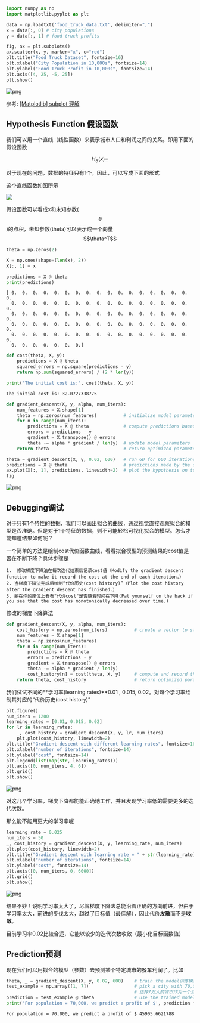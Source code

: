 

```python

```


```python
import numpy as np
import matplotlib.pyplot as plt

data = np.loadtxt('food_truck_data.txt', delimiter=",")
x = data[:, 0] # city populations
y = data[:, 1] # food truck profits
```


```python
fig, ax = plt.subplots()   
ax.scatter(x, y, marker="x", c="red")
plt.title("Food Truck Dataset", fontsize=16)
plt.xlabel("City Population in 10,000s", fontsize=14)
plt.ylabel("Food Truck Profit in 10,000s", fontsize=14)
plt.axis([4, 25, -5, 25])
plt.show()
```


![png](LinearRegression_files/LinearRegression_2_0.png)


 参考: [[Matplotlib] subplot 理解](https://blog.csdn.net/u012762410/article/details/78968708)

## Hypothesis Function 假设函数
我们可以用一个直线（线性函数）来表示城市人口和利润之间的关系。即用下面的假设函数

$$H_\theta(x) = $$

对于现在的问题，数据的特征只有1个，因此，可以写成下面的形式



这个直线函数如图所示

![](https://utkuufuk.github.io/2018/04/21/linear-regression/intercept_term.png)


假设函数可以看成x和未知参数($$\theta$$)的点积，未知参数(theta)可以表示成一个向量$$\thata^T$$


```python
theta = np.zeros(2)
```


```python
X = np.ones(shape=(len(x), 2))
X[:, 1] = x
```


```python
predictions = X @ theta
print(predictions)
```

    [ 0.  0.  0.  0.  0.  0.  0.  0.  0.  0.  0.  0.  0.  0.  0.  0.  0.  0.
      0.  0.  0.  0.  0.  0.  0.  0.  0.  0.  0.  0.  0.  0.  0.  0.  0.  0.
      0.  0.  0.  0.  0.  0.  0.  0.  0.  0.  0.  0.  0.  0.  0.  0.  0.  0.
      0.  0.  0.  0.  0.  0.  0.  0.  0.  0.  0.  0.  0.  0.  0.  0.  0.  0.
      0.  0.  0.  0.  0.  0.  0.  0.  0.  0.  0.  0.  0.  0.  0.  0.  0.  0.
      0.  0.  0.  0.  0.  0.  0.]
    


```python
def cost(theta, X, y):
    predictions = X @ theta
    squared_errors = np.square(predictions - y)
    return np.sum(squared_errors) / (2 * len(y))

print('The initial cost is:', cost(theta, X, y))

```

    The initial cost is: 32.0727338775
    


```python
def gradient_descent(X, y, alpha, num_iters):
    num_features = X.shape[1]               
    theta = np.zeros(num_features)          # initialize model parameters
    for n in range(num_iters):
        predictions = X @ theta             # compute predictions based on the current hypothesis
        errors = predictions - y
        gradient = X.transpose() @ errors
        theta -= alpha * gradient / len(y)  # update model parameters
    return theta                            # return optimized parameters
```


```python
theta = gradient_descent(X, y, 0.02, 600)   # run GD for 600 iterations with learning rate = 0.02
predictions = X @ theta                     # predictions made by the optimized model
ax.plot(X[:, 1], predictions, linewidth=2)  # plot the hypothesis on top of the training data
fig
```




![png](LinearRegression_files/LinearRegression_15_0.png)



## Debugging调试


对于只有1个特性的数据，我们可以画出拟合的曲线，通过视觉直接观察拟合的模型是否准确。但是对于1个特征的数据，则不可能轻松可视化拟合的模型。怎么才能知道结果如何呢？

一个简单的方法是绘制cost代价函数曲线，看看拟合模型的预测结果的cost值是否在不断下降？具体步骤是
```
1.  修改梯度下降法在每次迭代结束后记录cost值（Modify the gradient descent function to make it record the cost at the end of each iteration.）
2. 当梯度下降法完成后绘制“代价历史(cost history)”（Plot the cost history after the gradient descent has finished.）
3. 躺在你的座位上看看"代价cost"是否随着时间在下降(Pat yourself on the back if you see that the cost has monotonically decreased over time.)
```
修改的梯度下降算法


```python
def gradient_descent(X, y, alpha, num_iters):
    cost_history = np.zeros(num_iters)          # create a vector to store the cost history
    num_features = X.shape[1]               
    theta = np.zeros(num_features)
    for n in range(num_iters):
        predictions = X @ theta
        errors = predictions - y
        gradient = X.transpose() @ errors
        theta -= alpha * gradient / len(y)
        cost_history[n] = cost(theta, X, y)     # compute and record the cost
    return theta, cost_history                  # return optimized parameters and cost history

```

我们试试不同的**学习率(learning rates)**0.01 , 0.015, 0.02。对每个学习率绘制其对应的“代价历史(cost history)”


```python
plt.figure()
num_iters = 1200
learning_rates = [0.01, 0.015, 0.02]
for lr in learning_rates:
    _, cost_history = gradient_descent(X, y, lr, num_iters)
    plt.plot(cost_history, linewidth=2)
plt.title("Gradient descent with different learning rates", fontsize=16)
plt.xlabel("number of iterations", fontsize=14)
plt.ylabel("cost", fontsize=14)
plt.legend(list(map(str, learning_rates)))
plt.axis([0, num_iters, 4, 6])
plt.grid()
plt.show()
```


![png](LinearRegression_files/LinearRegression_20_0.png)


对这几个学习率，梯度下降都能能正确地工作，并且发现学习率低的需要更多的迭代次数。

那么能不能用更大的学习率呢


```python
learning_rate = 0.025
num_iters = 50
_, cost_history = gradient_descent(X, y, learning_rate, num_iters)
plt.plot(cost_history, linewidth=2)
plt.title("Gradient descent with learning rate = " + str(learning_rate), fontsize=16)
plt.xlabel("number of iterations", fontsize=14)
plt.ylabel("cost", fontsize=14)
plt.axis([0, num_iters, 0, 6000])
plt.grid()
plt.show()
```


![png](LinearRegression_files/LinearRegression_22_0.png)


结果不妙！说明学习率太大了，尽管梯度下降法总能沿着正确的方向前进，但由于学习率太大，前进的步伐太大，越过了目标值（最佳解），因此代价**发散**而不是**收敛**。

目前学习率0.02比较合适，它能以较少的迭代次数收敛（最小化目标函数值）

## Prediction预测

现在我们可以用拟合的模型（参数）去预测某个特定城市的餐车利润了。比如




```python
theta, _ = gradient_descent(X, y, 0.02, 600)    # train the model训练模型
test_example = np.array([1, 7])                 # pick a city with 70,000 population as a test example 
                                                # 选择7万人的城市作为一个测试例子
prediction = test_example @ theta               # use the trained model to make a prediction  预测结果
print('For population = 70,000, we predict a profit of $', prediction * 10000);
```

    For population = 70,000, we predict a profit of $ 45905.6621788
    


```python

```
